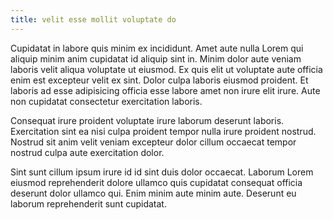 ```yaml
---
title: velit esse mollit voluptate do
---
```


Cupidatat in labore quis minim ex incididunt. Amet aute nulla Lorem qui aliquip minim anim cupidatat id aliquip sint in. Minim dolor aute veniam laboris velit aliqua voluptate ut eiusmod. Ex quis elit ut voluptate aute officia enim est excepteur velit ex sint. Dolor culpa laboris eiusmod proident. Et laboris ad esse adipisicing officia esse labore amet non irure elit irure. Aute non cupidatat consectetur exercitation laboris.

Consequat irure proident voluptate irure laborum deserunt laboris. Exercitation sint ea nisi culpa proident tempor nulla irure proident nostrud. Nostrud sit anim velit veniam excepteur dolor cillum occaecat tempor nostrud culpa aute exercitation dolor.

Sint sunt cillum ipsum irure id id sint duis dolor occaecat. Laborum Lorem eiusmod reprehenderit dolore ullamco quis cupidatat consequat officia deserunt dolor ullamco qui. Enim minim aute minim aute. Deserunt eu laborum reprehenderit sunt cupidatat.